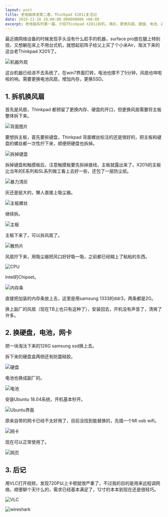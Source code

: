 ```yaml
---
layout: post
title: 老电脑焕发第二春，Thinkpad X201i复活记
date: 2019-11-28 18:00:00.000000000 +08:00
excerpt: 老电脑系列第一篇，介绍Thinkpad X201i拆机，清灰，更换风扇、硬盘、电池、以及增加内存的过程。
---
```


最近搞网络设备的时候发现手头没有什么趁手的机器，surface pro放在腿上特别扭，又想躺在床上不用台式机，就想起前阵子给父上买了个小米Air，淘汰下来的这台老Thinkpad X201i了。

![机器外观](/assets/images/2019-11-28-thinkpadx201i-refresh/front.jpg)

这台机器已经进不去系统了，在win7界面打转，电池也撑不了5分钟，风扇也哗啦啦的响。需要更换电池风扇，增加内存，更换SSD。

## 1. 拆机换风扇

首先是风扇，Thinkpad 都预留了更换内存、硬盘的开口，但更换风扇需要将主板整体拆下来。

![背面图片](/assets/images/2019-11-28-thinkpadx201i-refresh/back.jpg)

要想拆主板，首先要拆键盘，Thinkpad 背面螺丝标注的还是很好的，把主板和键盘的螺丝都一次性拧下来，顺便把硬盘也拆掉。

![拆掉键盘](/assets/images/2019-11-28-thinkpadx201i-refresh/remove_keyboard.jpg)

拆掉键盘和触摸板后，注意触摸板要先拆掉接线，主板就露出来了，X201i的主板比当年的E系列和SL系列做工看上去好一些，还包了一层防尘纸。

![暴力清灰](/assets/images/2019-11-28-thinkpadx201i-refresh/remove_touchpad.jpg)

灰还是挺大的，懒人直接上吸尘器。

![主板螺丝](/assets/images/2019-11-28-thinkpadx201i-refresh/remove_pcie.jpg)

继续拆。

![主板](/assets/images/2019-11-28-thinkpadx201i-refresh/motherboard.jpg)

主板下来了，可以拆风扇了。

![散热片](/assets/images/2019-11-28-thinkpadx201i-refresh/heatsink.jpg)

风扇拧下来，用吸尘器把风口好好吸一吸，之前都已经糊上了粘粘的东西。

![CPU](/assets/images/2019-11-28-thinkpadx201i-refresh/cpu_chipset.jpg)

Intel的Chipset。

![内存条](/assets/images/2019-11-28-thinkpadx201i-refresh/memory_chips.jpg)

直接把加装的内存条放上去，这里是用samsung 1333的ddr3，两条都是2G。

换上副厂的风扇（现在TB上也只有这种了），安装回去，开机没有声音了，清爽了许多。

## 2. 换硬盘，电池，网卡

把一块淘汰下来的128G samsung ssd换上去。

拆下来的硬盘盒两侧还有防震硅胶。

![硬盘](/assets/images/2019-11-28-thinkpadx201i-refresh/ssd.jpg)

电池也换成副厂的。

![电池](/assets/images/2019-11-28-thinkpadx201i-refresh/battery.jpg)

安装Ubuntu 18.04系统，开机基本秒开。

![Ubuntu界面](/assets/images/2019-11-28-thinkpadx201i-refresh/ubuntu.jpg)


原来自带的网卡已经不太好用了，目前没找到能替换的，先插一个MI usb wifi。

![网卡](/assets/images/2019-11-28-thinkpadx201i-refresh/networkcard.jpg)


现在可以正常使用了。

![网页](/assets/images/2019-11-28-thinkpadx201i-refresh/blog.jpg)

## 3. 后记

用VLC打开视频，发现720P以上卡顿就很严重了，不过我的目的是用来远程调网络，顺便聊个天什么的，需求已经基本满足了，12寸的本本到现在还是很轻巧。

![VLC](/assets/images/2019-11-28-thinkpadx201i-refresh/video.jpg)

![wireshark](/assets/images/2019-11-28-thinkpadx201i-refresh/wireshark.jpg)